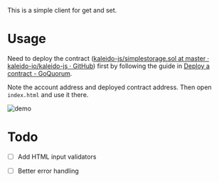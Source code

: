 This is a simple client for get and set.


# Usage

Need to deploy the contract ([kaleido-js/simplestorage.sol at master · kaleido-io/kaleido-js · GitHub](https://github.com/kaleido-io/kaleido-js/blob/master/deploy-transact/contracts/simplestorage.sol)) first by following the guide in 
[Deploy a contract - GoQuorum](https://consensys.net/docs/goquorum/en/latest/tutorials/contracts/deploying-contracts/).

Note the account address and deployed contract address. Then open `index.html` and use it there.

![demo](https://user-images.githubusercontent.com/66334428/167518901-abc60f7c-7a39-4e49-88ef-393ef51fc3d9.gif)

# Todo

-   [ ] Add HTML input validators
-   [ ] Better error handling

